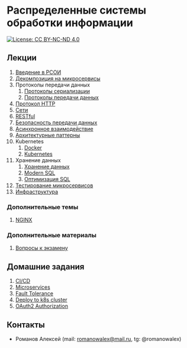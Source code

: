 # Распределенные системы обработки информации

[![License: CC BY-NC-ND 4.0](https://img.shields.io/badge/License-CC%20BY--NC--ND%204.0-lightgrey.svg)](https://creativecommons.org/licenses/by-nc-nd/4.0/)

## Лекции

1. [Введение в РСОИ](/введение%20в%20рсои)
2. [Декомпозиция на микросервисы](/декомпозиция%20на%20микросервисы)
3. Протоколы передачи данных
    1. [Протоколы сериализации](/протоколы%20передачи%20данных/serialization.md)
    2. [Протоколы передачи данных](/протоколы%20передачи%20данных/protocols.md)
4. [Протокол HTTP](/протокол%20http)
5. [Сети](/сети)
6. [RESTful](/restful)
7. [Безопасность передачи данных](/безопасность%20передачи%20данных)
8. [Асинхронное взаимодействие](/асинхронное%20взаимодействие)
9. [Архитектурные паттерны](/архитектурные%20паттерны)
10. Kubernetes
    1. [Docker](/kubernetes/docker.md)
    2. [Kubernetes](/kubernetes/kubernetes.md)
11. Хранение данных
    1. [Хранение данных](/хранение%20данных/databases.md)
    2. [Modern SQL](/хранение%20данных/sql.md)
    3. [Оптимизация SQL](/хранение%20данных/optimization.md)
12. [Тестирование микросервисов](/тестирование)
13. [Инфраструктура](/инфраструктура)

### Дополнительные темы

1. [NGINX](/nginx)

### Дополнительные материалы

1. [Вопросы к экзамену](/экзамен)

## Домашние задания

1. [CI/CD](https://github.com/bmstu-rsoi/lab1-template)
2. [Microservices](https://github.com/bmstu-rsoi/lab2-template)
3. [Fault Tolerance](https://github.com/bmstu-rsoi/lab3-template)
4. [Deploy to k8s cluster](https://github.com/bmstu-rsoi/lab4-template)
5. [OAuth2 Authorization](https://github.com/bmstu-rsoi/lab5-template)

## Контакты

* Романов Алексей (mail: romanowalex@mail.ru, tg: @romanowalex)

